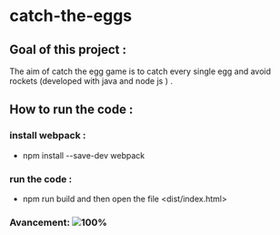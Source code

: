 # catch-the-eggs
## Goal of this project : 

The aim of catch the egg game is to catch every single egg and avoid rockets (developed with java and node js ) .

## How to run the code : 

### install webpack :

 - npm install --save-dev webpack
 
### run the code : 

 - npm run build and then open the file <dist/index.html> 
 ### Avancement: ![100%](https://progress-bar.dev/100)
